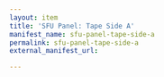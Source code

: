 ```yaml
---
layout: item
title: 'SFU Panel: Tape Side A'
manifest_name: sfu-panel-tape-side-a
permalink: sfu-panel-tape-side-a
external_manifest_url: 

---
```

<!-- Add an essay or interpretive material below this line,
using HTML or markdown.  Do not modify this file above this line -->

